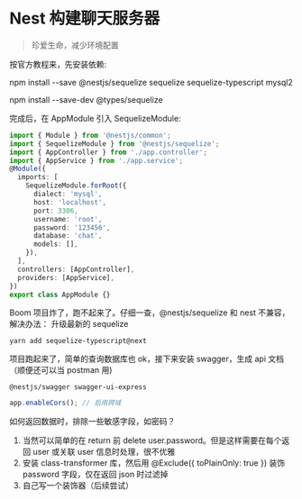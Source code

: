 # Nest 构建聊天服务器

> 珍爱生命，减少环境配置

按官方教程来，先安装依赖:

npm install --save @nestjs/sequelize sequelize sequelize-typescript mysql2

npm install --save-dev @types/sequelize

完成后，在 AppModule 引入 SequelizeModule:

```ts
import { Module } from '@nestjs/common';
import { SequelizeModule } from '@nestjs/sequelize';
import { AppController } from './app.controller';
import { AppService } from './app.service';
@Module({
  imports: [
    SequelizeModule.forRoot({
      dialect: 'mysql',
      host: 'localhost',
      port: 3306,
      username: 'root',
      password: '123456',
      database: 'chat',
      models: [],
    }),
  ],
  controllers: [AppController],
  providers: [AppService],
})
export class AppModule {}
```

Boom 项目炸了，跑不起来了。仔细一查，@nestjs/sequelize 和 nest 不兼容， 解决办法： 升级最新的 sequelize

```shell
yarn add sequelize-typescript@next
```

项目跑起来了，简单的查询数据库也 ok，接下来安装 swagger，生成 api 文档（顺便还可以当 postman 用)

```shell
@nestjs/swagger swagger-ui-express
```

```ts
app.enableCors(); // 启用跨域
```

如何返回数据时，排除一些敏感字段，如密码？

1.  当然可以简单的在 return 前 delete user.password。但是这样需要在每个返回 user 或关联 user 信息时处理，很不优雅
2.  安装 class-transformer 库，然后用 @Exclude({ toPlainOnly: true }) 装饰 password 字段，仅在返回 json 时过滤掉
3.  自己写一个装饰器（后续尝试）
